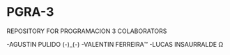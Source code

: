 # PGRA-3
REPOSITORY FOR PROGRAMACION 3
COLABORATORS 

-AGUSTIN PULIDO (-)_(-)
-VALENTIN FERREIRA™️
-LUCAS INSAURRALDE Ω

